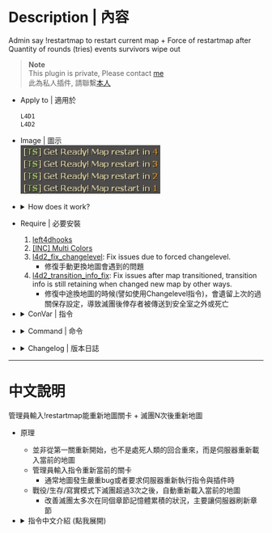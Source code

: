# Description | 內容
Admin say !restartmap to restart current map + Force of restartmap after Quantity of rounds (tries) events survivors wipe out

> __Note__ <br/>
This plugin is private, Please contact [me](https://github.com/fbef0102/Game-Private_Plugin#私人插件列表-private-plugins-list)<br/>
此為私人插件, 請聯繫[本人](https://github.com/fbef0102/Game-Private_Plugin#私人插件列表-private-plugins-list)

* Apply to | 適用於
	```
	L4D1
	L4D2
	```

* Image | 圖示
	<br/>![l4d_restartmap_command_1](image/l4d_restartmap_command_1.jpg)

* <details><summary>How does it work?</summary>

	* Admin types !restartmap -> server restarts map
	* When survivors wipe out after 3 times in coop/realism/survival -> server restarts map
</details>

* Require | 必要安裝
	1. [left4dhooks](https://forums.alliedmods.net/showthread.php?t=321696)
	2. [[INC] Multi Colors](https://github.com/fbef0102/L4D1_2-Plugins/releases/tag/Multi-Colors)
	3. [l4d2_fix_changelevel](https://github.com/Target5150/MoYu_Server_Stupid_Plugins/tree/master/The%20Last%20Stand/l4d2_fix_changelevel): Fix issues due to forced changelevel.
		* 修復手動更換地圖會遇到的問題
	4. [l4d2_transition_info_fix](/l4d2_transition_info_fix): Fix issues after map transitioned, transition info is still retaining when changed new map by other ways.
		* 修復中途換地圖的時候(譬如使用Changelevel指令)，會遺留上次的過關保存設定，導致滅團後倖存者被傳送到安全室之外或死亡

* <details><summary>ConVar | 指令</summary>

	* cfg/sourcemod/l4d_restartmap_command.cfg
		```php
		// 0=Plugin off, 1=Plugin on.
		l4d_restartmap_command_enable "1"

		// Changes how message displays. (0: Disable, 1:In chat, 2: In Hint Box, 3: In center text)
		l4d_restartmap_command_announce_type "1"

		// Delay to restart map.
		l4d_restartmap_command_delay "5"

		// Players with these flags have access to use command to restart map. (Empty = Everyone, -1: Nobody)
		l4d_restartmap_command_access_flag "z"

		// Count down sound file (relative to to sound/, empty=disable)
		l4d_restartmap_command_soundfile "buttons/blip1.wav"

		// Quantity of rounds (tries) events survivors wipe out before force of restartmap on non-final maps in coop/realism/survival (0=off)
		l4d_restartmap_command_try "0"

		// Quantity of rounds (tries) events survivors wipe out before force of restartmap on final maps in coop/realism/survival (0=off)
		l4d_restartmap_command_final "0"
		```
</details>

* <details><summary>Command | 命令</summary>

	* **sm_restartmap - changelevels to the current map**
		```php
		sm_restartmap
		sm_rs
		```
</details>

* <details><summary>Changelog | 版本日誌</summary>

	* v1.2 (2023-6-20)
        * Require left4dhooks v1.33 or above
		
	* v1.1 (2022-12-21)
		* Add two cvars, quantity of rounds (tries) events survivors wipe out before force of restartmap in coop/realism/survival.

	* v1.0
		* Initial Release
</details>

- - - -
# 中文說明
管理員輸入!restartmap能重新地圖關卡 + 滅團N次後重新地圖

* 原理
	* 並非從第一關重新開始，也不是處死人類的回合重來，而是伺服器重新載入當前的地圖
	* 管理員輸入指令重新當前的關卡
		* 通常地圖發生嚴重bug或者要求伺服器重新執行指令與插件時
	* 戰役/生存/寫實模式下滅團超過3次之後，自動重新載入當前的地圖
		* 改善滅團太多次在同個章節記憶體累積的狀況，主要讓伺服器刷新章節

* <details><summary>指令中文介紹 (點我展開)</summary>

	* cfg/sourcemod/l4d_restartmap_command.cfg
		```php
		// 0=關閉插件, 1=啟動插件.
		l4d_restartmap_command_enable "1"

		// 該如何提示重新地圖的倒數計時 (0: 不提示, 1: 聊天框, 2: 黑底白字框, 3: 螢幕正中間)
		l4d_restartmap_command_announce_type "1"

		// 重新地圖的倒數計時
		l4d_restartmap_command_delay "5"

		// 擁有這些權限的管理員才能夠輸入!restartmap 重新地圖. (空=任何人都可以輸入, -1=無人有權限輸入)
		l4d_restartmap_command_access_flag "z"

		// 倒數計時的音效檔案，請填入相對路徑 (路徑相對於 sound 資料夾, 空=關閉音效)
		l4d_restartmap_command_soundfile "buttons/blip1.wav"

		// 戰役/生存/寫實模式下滅團超過3次之後，自動重新載入當前的地圖 (0=關閉這項功能)
		l4d_restartmap_command_try "0"

		// 戰役/生存/寫實模式下 最終關卡滅團超過4次之後，自動重新載入當前的地圖 (0=關閉這項功能)
		l4d_restartmap_command_final "0"
		```
</details>

